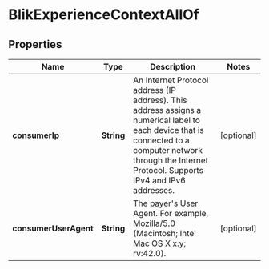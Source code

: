 

# BlikExperienceContextAllOf


## Properties

| Name | Type | Description | Notes |
|------------ | ------------- | ------------- | -------------|
|**consumerIp** | **String** | An Internet Protocol address (IP address). This address assigns a numerical label to each device that is connected to a computer network through the Internet Protocol. Supports IPv4 and IPv6 addresses. |  [optional] |
|**consumerUserAgent** | **String** | The payer&#39;s User Agent. For example, Mozilla/5.0 (Macintosh; Intel Mac OS X x.y; rv:42.0). |  [optional] |



